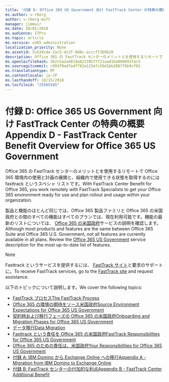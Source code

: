 ```yaml
---
title: '付録 D: Office 365 US Government 向け FastTrack Center の特典の概要'
ms.author: v-rberg
author: v-rberg-msft
manager: jimmuir
ms.date: 10/01/2018
ms.audience: ITPro
ms.topic: article
ms.service: o365-administration
localization_priority: None
ms.assetid: 5c619c4e-2ac5-4c2f-8d8c-acccff3b9b20
description: Office 365 の FastTrack センターのメリットとを使用するリモートで Office 365 環境内の使用と計画の展開と、組織内で使用できる状態を取得するのには fasttrack というスペシャ リストです。
ms.openlocfilehash: 262c5a2a4819a02339577f21aad1ba0996937ac5
ms.sourcegitcommit: c993f9ed7adf792a123e7c59d1bb280776b9cf02
ms.translationtype: MT
ms.contentlocale: ja-JP
ms.lasthandoff: 10/15/2018
ms.locfileid: "25565585"
---
```

# <a name="appendix-d---fasttrack-center-benefit-overview-for-office-365-us-government"></a><span data-ttu-id="d45b9-103">付録 D: Office 365 US Government 向け FastTrack Center の特典の概要</span><span class="sxs-lookup"><span data-stu-id="d45b9-103">Appendix D - FastTrack Center Benefit Overview for Office 365 US Government</span></span>

<span data-ttu-id="d45b9-104">Office 365 の FastTrack センターのメリットとを使用するリモートで Office 365 環境内の使用と計画の展開と、組織内で使用できる状態を取得するのには fasttrack というスペシャ リストです。</span><span class="sxs-lookup"><span data-stu-id="d45b9-104">With FastTrack Center Benefit for Office 365, you work remotely with FastTrack Specialists to get your Office 365 environment ready for use and plan rollout and usage within your organization.</span></span> 
  
<span data-ttu-id="d45b9-p101">製品と機能のほとんど同じでは、Office 365 製品ファミリと Office 365 の米国政府との間のすべての機能はすべてのプランでは、現在利用可能です。機能の最新のリストについては、 [Office 365 の米国政府](https://aka.ms/aboutgovcloud)サービスの説明を確認します。</span><span class="sxs-lookup"><span data-stu-id="d45b9-p101">Although most products and features are the same between Office 365 Suite and Office 365 U.S. Government, not all features are currently available in all plans. Review the [Office 365 US Government](https://aka.ms/aboutgovcloud) service description for the most up-to-date list of features.</span></span>

> [!NOTE]
> <span data-ttu-id="d45b9-107">Fasttrack というサービスを提供するには、 [FastTrack サイト](https://go.microsoft.com/fwlink/?linkid=780698)と要求のサポートに。</span><span class="sxs-lookup"><span data-stu-id="d45b9-107">To receive FastTrack services, go to the [FastTrack site](https://go.microsoft.com/fwlink/?linkid=780698) and request assistance.</span></span>  

<span data-ttu-id="d45b9-108">以下のトピックについて説明します。</span><span class="sxs-lookup"><span data-stu-id="d45b9-108">We cover the following topics:</span></span>
- [<span data-ttu-id="d45b9-109">FastTrack プロセス</span><span class="sxs-lookup"><span data-stu-id="d45b9-109">The FastTrack Process</span></span>](O365-fasttrack-process.md) 
- [<span data-ttu-id="d45b9-110">Office 365 の環境の期待をソース米国政府</span><span class="sxs-lookup"><span data-stu-id="d45b9-110">Source Environment Expectations for Office 365 US Government</span></span>](US-Gov-appendix-source-environment-expectations.md)   
- [<span data-ttu-id="d45b9-111">契約時および移行フェーズの Office 365 の米国政府</span><span class="sxs-lookup"><span data-stu-id="d45b9-111">Onboarding and Migration Phases for Office 365 US Government</span></span>](US-Gov-appendix-onboarding-and-migration.md)
- [<span data-ttu-id="d45b9-112">データ移行</span><span class="sxs-lookup"><span data-stu-id="d45b9-112">Data Migration</span></span>](O365-data-migration.md)    
- [<span data-ttu-id="d45b9-113">Fasttrack という責任を Office 365 の米国政府</span><span class="sxs-lookup"><span data-stu-id="d45b9-113">FastTrack Responsibilities for Office 365 US Government</span></span>](US-Gov-appendix-fasttrack-responsibilities.md)   
- [<span data-ttu-id="d45b9-114">Office 365 のための責任は、米国政府</span><span class="sxs-lookup"><span data-stu-id="d45b9-114">Your Responsibilities for Office 365 US Government</span></span>](US-Gov-appendix-your-responsibilities.md) 
- [<span data-ttu-id="d45b9-115">付録 A: IBM Domino から Exchange Online への移行</span><span class="sxs-lookup"><span data-stu-id="d45b9-115">Appendix A - Migration from IBM Domino to Exchange Online</span></span>](O365-from-ibm-domino-to-exchange-online.md)   
- [<span data-ttu-id="d45b9-116">付録 B: FastTrack センターの付加的な利点</span><span class="sxs-lookup"><span data-stu-id="d45b9-116">Appendix B - FastTrack Center Additional Benefit</span></span>](O365-fasttrack-additional-benefits.md)


